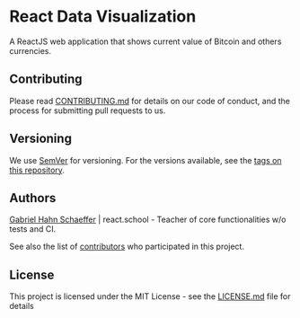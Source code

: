 # React Data Visualization

A ReactJS web application that shows current value of Bitcoin and others currencies.

## Contributing

Please read [CONTRIBUTING.md](https://gist.github.com/PurpleBooth/b24679402957c63ec426) for details on our code of conduct, and the process for submitting pull requests to us.

## Versioning

We use [SemVer](http://semver.org/) for versioning. For the versions available, see the [tags on this repository](https://github.com/gabriel-hahn/react-data-visualization/tags).

## Authors

[Gabriel Hahn Schaeffer](https://github.com/gabriel-hahn/) | react.school - Teacher of core functionalities w/o tests and CI.

See also the list of [contributors](https://github.com/gabriel-hahn/react-data-visualization/contributors) who participated in this project.

## License

This project is licensed under the MIT License - see the [LICENSE.md](LICENSE) file for details

